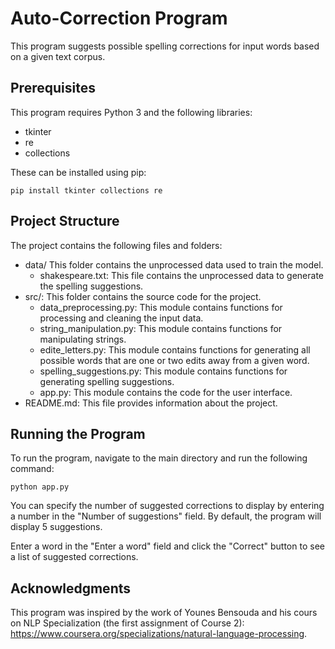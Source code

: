 # Auto-Correction Program

This program suggests possible spelling corrections for input words based on a given text corpus.

## Prerequisites
This program requires Python 3 and the following libraries:
- tkinter
- re
- collections

These can be installed using pip:
```
pip install tkinter collections re
```

## Project Structure
The project contains the following files and folders:

- data/ This folder contains the unprocessed data used to train the model.
  - shakespeare.txt: This file contains the unprocessed data to generate the spelling suggestions.
- src/: This folder contains the source code for the project.
  - data_preprocessing.py: This module contains functions for processing and cleaning the input data.
  - string_manipulation.py: This module contains functions for manipulating strings.
  - edite_letters.py: This module contains functions for generating all possible words that are one or two edits away from a given word.
  - spelling_suggestions.py: This module contains functions for generating spelling suggestions.
  - app.py: This module contains the code for the user interface.
- README.md: This file provides information about the project.

## Running the Program
To run the program, navigate to the main directory and run the following command:
```
python app.py
```

You can specify the number of suggested corrections to display by entering a number in the "Number of suggestions" field. By default, the program will display 5 suggestions.

Enter a word in the "Enter a word" field and click the "Correct" button to see a list of suggested corrections.

## Acknowledgments
This program was inspired by the work of Younes Bensouda and his cours on NLP Specialization (the first assignment of Course 2): https://www.coursera.org/specializations/natural-language-processing.
